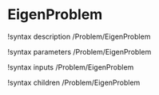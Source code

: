 <!-- MOOSE Documentation Stub: Remove this when content is added. -->

# EigenProblem

!syntax description /Problem/EigenProblem

!syntax parameters /Problem/EigenProblem

!syntax inputs /Problem/EigenProblem

!syntax children /Problem/EigenProblem
